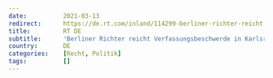 ```yaml
---
date:          2021-03-13
redirect:      https://de.rt.com/inland/114299-berliner-richter-reicht-verfassungsbeschwerde-in-karlsruhe-ein/
title:         RT DE
subtitle:      'Berliner Richter reicht Verfassungsbeschwerde in Karlsruhe gegen deutsche Pandemie-Politik ein'
country:       DE
categories:    [Recht, Politik]
tags:          []
---
```

